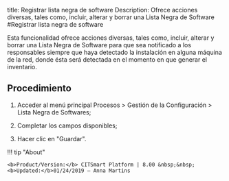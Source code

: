 title: Registrar lista negra de software
Description: Ofrece acciones diversas, tales como, incluir, alterar y borrar una Lista Negra de Software
#Registrar lista negra de software


Esta funcionalidad ofrece acciones diversas, tales como, incluir, alterar y
borrar una Lista Negra de Software para que sea notificado a los responsables
siempre que haya detectado la instalación en alguna máquina de la red, donde
ésta será detectada en el momento en que generar el inventario.

Procedimiento
-----------------

1.  Acceder al menú principal Procesos \> Gestión de la Configuración \> Lista
    Negra de Softwares;

2.  Completar los campos disponibles;

3.  Hacer clic en "Guardar".


!!! tip "About"

    <b>Product/Version:</b> CITSmart Platform | 8.00 &nbsp;&nbsp;
    <b>Updated:</b>01/24/2019 – Anna Martins
